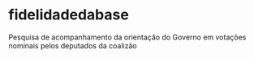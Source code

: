# fidelidadedabase
Pesquisa de acompanhamento da orientação do Governo em votações nominais pelos deputados da coalizão
